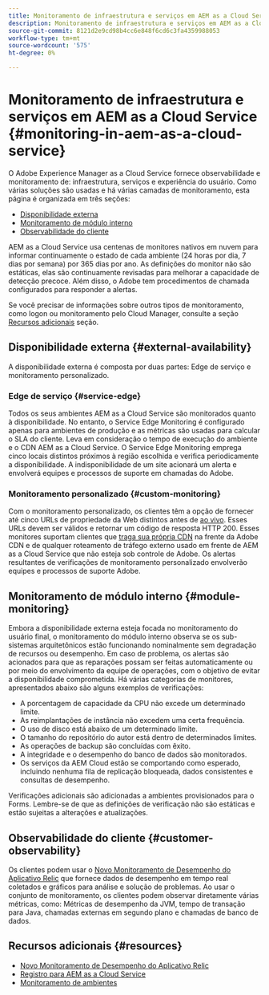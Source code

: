 ```yaml
---
title: Monitoramento de infraestrutura e serviços em AEM as a Cloud Service
description: Monitoramento de infraestrutura e serviços em AEM as a Cloud Service
source-git-commit: 8121d2e9cd98b4cc6e848f6cd6c3fa4359988053
workflow-type: tm+mt
source-wordcount: '575'
ht-degree: 0%

---
```



# Monitoramento de infraestrutura e serviços em AEM as a Cloud Service {#monitoring-in-aem-as-a-cloud-service}

O Adobe Experience Manager as a Cloud Service fornece observabilidade e monitoramento de: infraestrutura, serviços e experiência do usuário. Como várias soluções são usadas e há várias camadas de monitoramento, esta página é organizada em três seções:

* [Disponibilidade externa](#external-availability)
* [Monitoramento de módulo interno](#module-monitoring)
* [Observabilidade do cliente](#customer-observability)

AEM as a Cloud Service usa centenas de monitores nativos em nuvem para informar continuamente o estado de cada ambiente (24 horas por dia, 7 dias por semana) por 365 dias por ano. As definições do monitor não são estáticas, elas são continuamente revisadas para melhorar a capacidade de detecção precoce. Além disso, o Adobe tem procedimentos de chamada configurados para responder a alertas.

Se você precisar de informações sobre outros tipos de monitoramento, como logon ou monitoramento pelo Cloud Manager, consulte a seção [Recursos adicionais](#resources) seção.

## Disponibilidade externa {#external-availability}

A disponibilidade externa é composta por duas partes: Edge de serviço e monitoramento personalizado.

### Edge de serviço {#service-edge}

Todos os seus ambientes AEM as a Cloud Service são monitorados quanto à disponibilidade. No entanto, o Service Edge Monitoring é configurado apenas para ambientes de produção e as métricas são usadas para calcular o SLA do cliente. Leva em consideração o tempo de execução do ambiente e o CDN AEM as a Cloud Service. O Service Edge Monitoring emprega cinco locais distintos próximos à região escolhida e verifica periodicamente a disponibilidade. A indisponibilidade de um site acionará um alerta e envolverá equipes e processos de suporte em chamadas do Adobe.

### Monitoramento personalizado {#custom-monitoring}

Com o monitoramento personalizado, os clientes têm a opção de fornecer até cinco URLs de propriedade da Web distintos antes de [ao vivo](/help/journey-migration/go-live.md). Esses URLs devem ser válidos e retornar um código de resposta HTTP 200. Esses monitores suportam clientes que [traga sua própria CDN](/help/implementing/dispatcher/cdn.md#point-to-point-CDN) na frente da Adobe CDN e de qualquer roteamento de tráfego externo usado em frente de AEM as a Cloud Service que não esteja sob controle de Adobe. Os alertas resultantes de verificações de monitoramento personalizado envolverão equipes e processos de suporte Adobe.

## Monitoramento de módulo interno {#module-monitoring}

Embora a disponibilidade externa esteja focada no monitoramento do usuário final, o monitoramento do módulo interno observa se os sub-sistemas arquitetônicos estão funcionando nominalmente sem degradação de recursos ou desempenho. Em caso de problema, os alertas são acionados para que as reparações possam ser feitas automaticamente ou por meio do envolvimento da equipe de operações, com o objetivo de evitar a disponibilidade comprometida. Há várias categorias de monitores, apresentados abaixo são alguns exemplos de verificações:

* A porcentagem de capacidade da CPU não excede um determinado limite.
* As reimplantações de instância não excedem uma certa frequência.
* O uso de disco está abaixo de um determinado limite.
* O tamanho do repositório do autor está dentro de determinados limites.
* As operações de backup são concluídas com êxito.
* A integridade e o desempenho do banco de dados são monitorados.
* Os serviços da AEM Cloud estão se comportando como esperado, incluindo nenhuma fila de replicação bloqueada, dados consistentes e consultas de desempenho.

Verificações adicionais são adicionadas a ambientes provisionados para o Forms. Lembre-se de que as definições de verificação não são estáticas e estão sujeitas a alterações e atualizações.

## Observabilidade do cliente {#customer-observability}

Os clientes podem usar o [Novo Monitoramento de Desempenho do Aplicativo Relic](https://experienceleague.adobe.com/docs/experience-manager-cloud-service/content/implementing/using-cloud-manager/user-access-new-relic.html) que fornece dados de desempenho em tempo real coletados e gráficos para análise e solução de problemas. Ao usar o conjunto de monitoramento, os clientes podem observar diretamente várias métricas, como: Métricas de desempenho da JVM, tempo de transação para Java, chamadas externas em segundo plano e chamadas de banco de dados.

## Recursos adicionais {#resources}

* [Novo Monitoramento de Desempenho do Aplicativo Relic](https://experienceleague.adobe.com/docs/experience-manager-cloud-service/content/implementing/using-cloud-manager/user-access-new-relic.html)
* [Registro para AEM as a Cloud Service](https://experienceleague.adobe.com/docs/experience-manager-cloud-service/content/implementing/developing/logging.html)
* [Monitoramento de ambientes](https://experienceleague.adobe.com/docs/experience-manager-cloud-manager/content/using/monitoring-environments.html)

